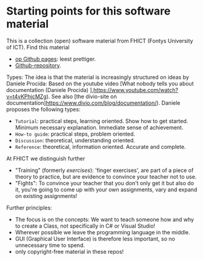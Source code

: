 <!-- TRANSLATED by md-translate -->
# Starting points for this software material

This is a collection (open) software material from FHICT (Fontys University of ICT). Find this material

* [op Github pages](https://stasemsoft.github.io/softwarematerial/): leest prettiger.
* [Github-repository](https://github.com/stasemsoft/softwarematerial).

Types:
The idea is that the material is increasingly structured on ideas by Daniele Procida:
Based on the youtube video [What nobody tells you about documentation (Daniele Procida) ],https://www.youtube.com/watch?v=t4vKPhjcMZg). See also [the divio-site on documentation]https://www.divio.com/blog/documentation/). Daniele proposes the following types:

* `Tutorial`: practical steps, learning oriented. Show how to get started. Minimum necessary explanation. Immediate sense of achievement.
* `How-to guide`: practical steps, problem oriented.
* `Discussion`: theoretical, understanding oriented.
* `Reference`: theoretical, information oriented. Accurate and complete.

At FHICT we distinguish further

* "Training" (formerly _exercises_): 'finger exercises', are part of a piece of theory to practice, but are evidence to convince your teacher not to use.
* "Fights": To convince your teacher that you don't only get it but also do it, you're going to come up with your own assignments, vary and expand on existing assignments!

Further principles:

* The focus is on the concepts: We want to teach someone how and why to create a Class, not specifically in C# or Visual Studio!
* Wherever possible we leave the programming language in the middle.
* GUI (Graphical User Interface) is therefore less important, so no unnecessary time to spend.
* only copyright-free material in these repos!